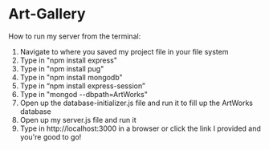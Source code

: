 ﻿# Art-Gallery
How to run my server from the terminal:
1. Navigate to where you saved my project file in your file system
2. Type in "npm install express"
3. Type in "npm install pug"
4. Type in "npm install mongodb"
5. Type in “npm install express-session”
6. Type in "mongod --dbpath=ArtWorks"
7. Open up the database-initializer.js file and run it to fill up the ArtWorks database
8. Open up my server.js file and run it
9. Type in http://localhost:3000 in a browser or click the link I provided and you're good to go!
